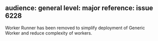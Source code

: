 audience: general
level: major
reference: issue 6228
---
Worker Runner has been removed to simplify deployment of Generic Worker and reduce complexity of workers.
